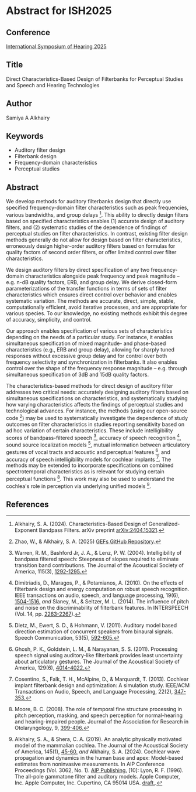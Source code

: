 # Abstract for ISH2025

## Conference
[International Symposium of Hearing 2025](https://easychair.org/smart-program/ISH2025/2025-06-05.html#talk:277104)

## Title
Direct Characteristics-Based Design of Filterbanks for Perceptual Studies and Speech and Hearing Technologies

## Author
Samiya A Alkhairy

## Keywords
* Auditory filter design
* Filterbank design
* Frequency-domain characteristics
* Perceptual studies


## Abstract
We develop methods for auditory filterbanks design that directly use specified frequency-domain filter characteristics such as peak frequencies, various bandwidths, and group delays [^1]. This ability to directly design filters based on specified characteristics enables (1) accurate design of auditory filters, and (2) systematic studies of the dependence of findings of perceptual studies on filter characteristics. In contrast, existing filter design methods generally do not allow for design based on filter characteristics, erroneously design higher-order auditory filters based on formulas for quality factors of second order filters, or offer limited control over filter characteristics. 

We design auditory filters by direct specification of any two frequency-domain characteristics alongside peak frequency and peak magnitude – e.g. n-dB quality factors, ERB, and group delay. We derive closed-form parameterizations of the transfer functions in terms of sets of filter characteristics which ensures direct control over behavior and enables systematic variation. The methods are accurate, direct, simple, stable, computationally efficient, avoid iterative processes, and are appropriate for various species. To our knowledge, no existing methods exhibit this degree of accuracy, simplicity, and control.

Our approach enables specification of various sets of characteristics depending on the needs of a particular study. For instance, it enables simultaneous specification of mixed magnitude- and phase-based characteristics (e.g., ERB and group delay), allowing for sharply tuned responses without excessive group delay and for control over both frequency selectivity and synchronization in filterbanks. It also enables control over the shape of the frequency response magnitude – e.g. through simultaneous specification of 3dB and 15dB quality factors.

The characteristics-based methods for direct design of auditory filter addresses two critical needs: accurately designing auditory filters based on simultaneous specifications on characteristics, and systematically studying how varying characteristics affects the findings of perceptual studies and technological advances. For instance, the methods (using our open-source code [^2]) may be used to systematically investigate the dependence of study outcomes on filter characteristics in studies reporting sensitivity based on ad hoc variation of certain characteristics. These include intelligibility scores of bandpass-filtered speech [^3], accuracy of speech recognition [^4], sound source localization models [^5], mutual information between articulatory gestures of vocal tracts and acoustic and perceptual features [^6], and accuracy of speech intelligibility models for cochlear implants [^7]. The methods may be extended to incorporate specifications on combined spectrotemporal characteristics as is relevant for studying certain perceptual functions [^8]. This work may also be used to understand the cochlea's role in perception via underlying unified models [^9].


## References
[^1]: Alkhairy, S. A. (2024). Characteristics-Based Design of Generalized-Exponent Bandpass Filters. arXiv preprint [arXiv:2404.15321](https://arxiv.org/abs/2404.15321).
[^2]: Zhao, W., & Alkhairy, S. A. (2025) [GEFs GitHub Repository](https://github.com/AnalyticModeling/GEFs).
[^3]: Warren, R. M., Bashford Jr, J. A., & Lenz, P. W. (2004). Intelligibility of bandpass filtered speech: Steepness of slopes required to eliminate transition band contributions. The Journal of the Acoustical Society of America, 115(3), [1292-1295.](https://pubs.aip.org/asa/jasa/article-abstract/115/3/1292/546754/Intelligibility-of-bandpass-filtered-speech)
[^4]: Dimitriadis, D., Maragos, P., & Potamianos, A. (2010). On the effects of filterbank design and energy computation on robust speech recognition. IEEE transactions on audio, speech, and language processing, 19(6), [1504-1516.](https://ieeexplore.ieee.org/abstract/document/5638124) *and* Slaney, M., & Seltzer, M. L. (2014). The influence of pitch and noise on the discriminability of filterbank features. In INTERSPEECH (Vol. 14, pp. [2263-2267](https://www.isca-archive.org/interspeech_2014/slaney14_interspeech.pdf)).
[^5]: Dietz, M., Ewert, S. D., & Hohmann, V. (2011). Auditory model based direction estimation of concurrent speakers from binaural signals. Speech Communication, 53(5), [592-605.](https://www.sciencedirect.com/science/article/pii/S016763931000097X)
[^6]: Ghosh, P. K., Goldstein, L. M., & Narayanan, S. S. (2011). Processing speech signal using auditory-like filterbank provides least uncertainty about articulatory gestures. The Journal of the Acoustical Society of America, 129(6), [4014-4022.](https://pmc.ncbi.nlm.nih.gov/articles/PMC3135153/)
[^7]: Cosentino, S., Falk, T. H., McAlpine, D., & Marquardt, T. (2013). Cochlear implant filterbank design and optimization: A simulation study. IEEE/ACM Transactions on Audio, Speech, and Language Processing, 22(2), [347-353.](https://ieeexplore.ieee.org/abstract/document/6661369)
[^8]: Moore, B. C. (2008). The role of temporal fine structure processing in pitch perception, masking, and speech perception for normal-hearing and hearing-impaired people. Journal of the Association for Research in Otolaryngology, 9, [399-406.](https://link.springer.com/article/10.1007/s10162-008-0143-x)
[^9]: Alkhairy, S. A., & Shera, C. A. (2019). An analytic physically motivated model of the mammalian cochlea. The Journal of the Acoustical Society of America, 145(1), [45-60.](https://pmc.ncbi.nlm.nih.gov/articles/PMC6320697/) *and* Alkhairy, S. A. (2024). Cochlear wave propagation and dynamics in the human base and apex: Model-based estimates from noninvasive measurements. In AIP Conference Proceedings (Vol. 3062, No. 1). [AIP Publishing.](https://arxiv.org/abs/2407.00003)
[10]: Lyon, R. F. (1996). The all-pole gammatone filter and auditory models. Apple Computer, Inc. Apple Computer, Inc. Cupertino, CA 95014 USA. [draft.](https://www.dicklyon.com/tech/Hearing/APGF_Lyon_1996.pdf).
